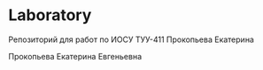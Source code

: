 # Laboratory
Репозиторий для работ по ИОСУ ТУУ-411 Прокопьева Екатерина

Прокопьева Екатерина Евгеньевна
